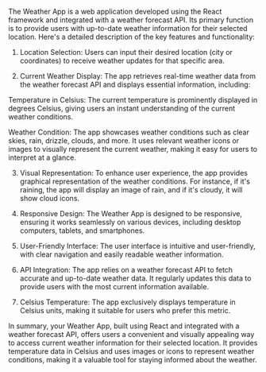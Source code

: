 The Weather App is a web application developed using the React framework and integrated with a weather forecast API. Its primary function is to provide users with up-to-date weather information for their selected location. Here's a detailed description of the key features and functionality:

1. Location Selection: Users can input their desired location (city or coordinates) to receive weather updates for that specific area.

2. Current Weather Display: The app retrieves real-time weather data from the weather forecast API and displays essential information, including:

Temperature in Celsius: The current temperature is prominently displayed in degrees Celsius, giving users an instant understanding of the current weather conditions.

Weather Condition: The app showcases weather conditions such as clear skies, rain, drizzle, clouds, and more. It uses relevant weather icons or images to visually represent the current weather, making it easy for users to interpret at a glance.

3. Visual Representation: To enhance user experience, the app provides graphical representation of the weather conditions. For instance, if it's raining, the app will display an image of rain, and if it's cloudy, it will show cloud icons.

4. Responsive Design: The Weather App is designed to be responsive, ensuring it works seamlessly on various devices, including desktop computers, tablets, and smartphones.

5. User-Friendly Interface: The user interface is intuitive and user-friendly, with clear navigation and easily readable weather information.

7. API Integration: The app relies on a weather forecast API to fetch accurate and up-to-date weather data. It regularly updates this data to provide users with the most current information available.

8. Celsius Temperature: The app exclusively displays temperature in Celsius units, making it suitable for users who prefer this metric.

In summary, your Weather App, built using React and integrated with a weather forecast API, offers users a convenient and visually appealing way to access current weather information for their selected location. It provides temperature data in Celsius and uses images or icons to represent weather conditions, making it a valuable tool for staying informed about the weather.




